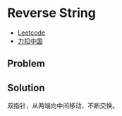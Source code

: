 # Reverse String

- [Leetcode](https://leetcode.com/problems/reverse-string)
- [力扣中国](https://leetcode.cn/problems/reverse-string)

## Problem

[](desc.md ':include')

## Solution

双指针，从两端向中间移动，不断交换。

[](solution.cpp ':include :type=code cpp')
